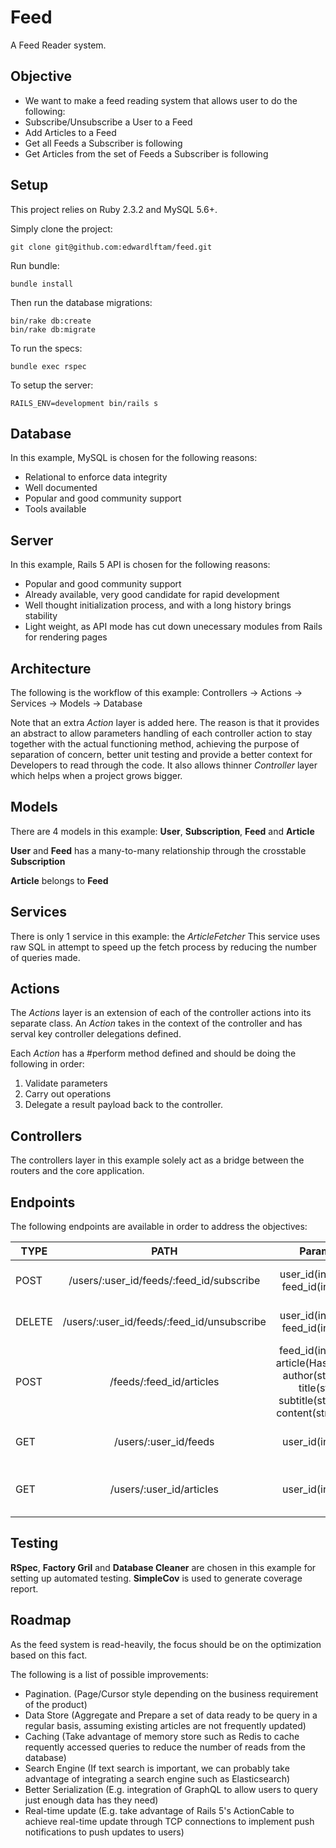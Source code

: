 # Feed

A Feed Reader system.

## Objective
- We want to make a feed reading system that allows user to do the following:
- Subscribe/Unsubscribe a User to a Feed
- Add Articles to a Feed
- Get all Feeds a Subscriber is following
- Get Articles from the set of Feeds a Subscriber is following

## Setup
This project relies on Ruby 2.3.2 and MySQL 5.6+.

Simply clone the project:
```
git clone git@github.com:edwardlftam/feed.git
```
Run bundle:
```
bundle install
```
Then run the database migrations:
```
bin/rake db:create
bin/rake db:migrate
```
To run the specs:
```
bundle exec rspec
```
To setup the server:
```
RAILS_ENV=development bin/rails s
```


## Database
In this example, MySQL is chosen for the following reasons:
- Relational to enforce data integrity
- Well documented
- Popular and good community support
- Tools available

## Server
In this example, Rails 5 API is chosen for the following reasons:
- Popular and good community support
- Already available, very good candidate for rapid development
- Well thought initialization process, and with a long history brings stability
- Light weight, as API mode has cut down unecessary modules from Rails for rendering pages

## Architecture
The following is the workflow of this example:
Controllers -> Actions -> Services -> Models -> Database

Note that an extra *Action* layer is added here. The reason is that it provides an abstract to allow parameters handling of each controller action to stay together with the actual functioning method, achieving the purpose of separation of concern, better unit testing and provide a better context for Developers to read through the code. It also allows thinner *Controller* layer which helps when a project grows bigger.

## Models
There are 4 models in this example: **User**, **Subscription**, **Feed** and **Article**

**User** and **Feed** has a many-to-many relationship through the crosstable **Subscription**

**Article** belongs to **Feed**

## Services
There is only 1 service in this example: the *ArticleFetcher*
This service uses raw SQL in attempt to speed up the fetch process by reducing the number of queries made.

## Actions
The *Actions* layer is an extension of each of the controller actions into its separate class. An *Action* takes in the context of the controller and has serval key controller delegations defined.

Each *Action* has a #perform method defined and should be doing the following in order:
1. Validate parameters
2. Carry out operations
3. Delegate a result payload back to the controller.

## Controllers
The controllers layer in this example solely act as a bridge between the routers and the core application.


## Endpoints
The following endpoints are available in order to address the objectives:

| TYPE          | PATH                                     | Params | Remarks|
| ------------- |:----------------------------------------:| ------:| ------:|
| POST          | /users/:user_id/feeds/:feed_id/subscribe | user_id(int), feed_id(int) | Subscribe a user to a feed |
| DELETE        | /users/:user_id/feeds/:feed_id/unsubscribe | user_id(int), feed_id(int) | Unsubscribe a user to a feed |
| POST          | /feeds/:feed_id/articles | feed_id(int), article(Hash: author(str), title(str) subtitle(str), content(str)) | Add an article to a Feed |
| GET | /users/:user_id/feeds | user_id(int) | Get all feeds of the given user |
| GET | /users/:user_id/articles | user_id(int) | Get all articles of the given user |

## Testing
**RSpec**, **Factory Gril** and **Database Cleaner** are chosen in this example for setting up automated testing.
**SimpleCov** is used to generate coverage report.


## Roadmap
As the feed system is read-heavily, the focus should be on the optimization based on this fact. 

The following is a list of possible improvements:

- Pagination. (Page/Cursor style depending on the business requirement of the product)
- Data Store (Aggregate and Prepare a set of data ready to be query in a regular basis, assuming existing articles are not frequently updated)
- Caching (Take advantage of memory store such as Redis to cache requently accessed queries to reduce the number of reads from the database)
- Search Engine (If text search is important, we can probably take advantage of integrating a search engine such as Elasticsearch)
- Better Serialization (E.g. integration of GraphQL to allow users to query just enough data has they need)
- Real-time update (E.g. take advantage of Rails 5's ActionCable to achieve real-time update through TCP connections to implement push notifications to push updates to users)
